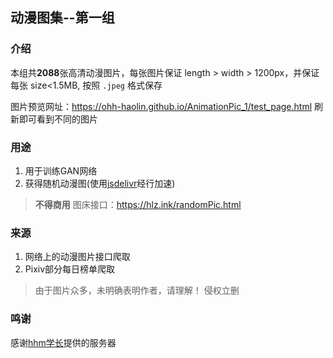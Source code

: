 ## 动漫图集--第一组

### 介绍

本组共**2088**张高清动漫图片，每张图片保证 length > width > 1200px，并保证每张 size<1.5MB, 按照 `.jpeg` 格式保存

图片预览网址：https://ohh-haolin.github.io/AnimationPic_1/test_page.html
刷新即可看到不同的图片

### 用途

1. 用于训练GAN网络
2. 获得随机动漫图(使用[jsdelivr](https://www.jsdelivr.com/)经行加速)
> **不得商用**
> 图床接口：https://hlz.ink/randomPic.html

### 来源

1. 网络上的动漫图片接口爬取
2. Pixiv部分每日榜单爬取

> 由于图片众多，未明确表明作者，请理解！
> 侵权立删

### 鸣谢

感谢[hhm学长](https://lirewriter.cn)提供的服务器

